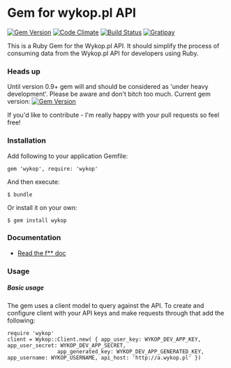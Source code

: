 # Gem for wykop.pl API

[![Gem Version](https://badge.fury.io/rb/wykop.svg)](http://badge.fury.io/rb/wykop) 
[![Code Climate](https://codeclimate.com/github/lukaszraczylo/wykop-ruby/badges/gpa.svg)](https://codeclimate.com/github/lukaszraczylo/wykop-ruby) 
[![Build Status](https://travis-ci.org/lukaszraczylo/wykop-ruby.svg?branch=master)](https://travis-ci.org/lukaszraczylo/wykop-ruby) 
[![Gratipay](https://img.shields.io/gratipay/lukaszraczylo.svg)](https://gratipay.com/lukaszraczylo/)

This is a Ruby Gem for the Wykop.pl API. It should simplify the process of consuming data from the Wykop.pl API for developers using Ruby.


### Heads up

Until version 0.9+ gem will and should be considered as 'under heavy development'. Please be aware and don't bitch too much. 
Current gem version: [![Gem Version](https://badge.fury.io/rb/wykop.svg)](http://badge.fury.io/rb/wykop)

If you'd like to contribute - I'm really happy with your pull requests so feel free!

### Installation
Add following to your application Gemfile:

```
gem 'wykop', require: 'wykop'
```

And then execute:

```
$ bundle
```

Or install it on your own:

```
$ gem install wykop
```



### Documentation

* [Read the f** doc](https://github.com/lukaszraczylo/wykop-ruby/tree/master/doc/index.md)

### Usage

##### Basic usage
The gem uses a client model to query against the API. To create and configure client with your API keys and make requests through that add the following:

```
require 'wykop'
client = Wykop::Client.new( { app_user_key: WYKOP_DEV_APP_KEY, app_user_secret: WYKOP_DEV_APP_SECRET, 
                app_generated_key: WYKOP_DEV_APP_GENERATED_KEY, app_username: WYKOP_USERNAME, api_host: 'http://a.wykop.pl' })
```